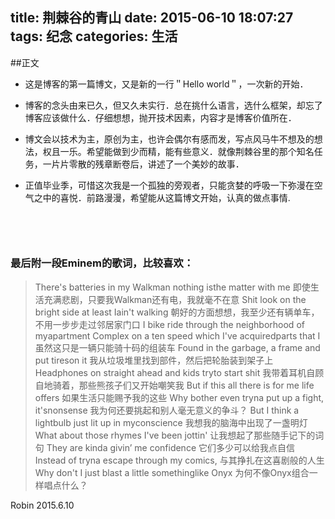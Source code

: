 ﻿title: 荆棘谷的青山
date: 2015-06-10 18:07:27
tags: 纪念
categories: 生活
---

##正文

- 这是博客的第一篇博文，又是新的一行＂Hello world＂，一次新的开始．

- 博客的念头由来已久，但又久未实行．总在挑什么语言，选什么框架，却忘了博客应该做什么．仔细想想，抛开技术因素，内容才是博客价值所在．

- 博文会以技术为主，原创为主，也许会偶尔有感而发，写点风马牛不想及的想法，权且一乐。希望能做到少而精，能有些意义．就像荆棘谷里的那个知名任务，一片片零散的残章断卷后，讲述了一个美妙的故事．

- 正值毕业季，可惜这次我是一个孤独的旁观者，只能贪婪的呼吸一下弥漫在空气之中的喜悦．前路漫漫，希望能从这篇博文开始，认真的做点事情.
  
 　　 
　　
---

### 最后附一段Eminem的歌词，比较喜欢：

> There's batteries in my Walkman nothing isthe matter with me
> 即使生活充满悲剧，只要我Walkman还有电，我就毫不在意
> Shit look on the bright side at least Iain't walking
> 朝好的方面想想，我至少还有辆单车，不用一步步走过邻居家门口
> I bike ride through the neighborhood of myapartment
> Complex on a ten speed which I've acquiredparts that I
> 虽然这只是一辆只能骑十码的组装车
> Found in the garbage, a frame and put tireson it
> 我从垃圾堆里找到部件，然后把轮胎装到架子上
> Headphones on straight ahead and kids tryto start shit
> 我带着耳机自顾自地骑着，那些熊孩子们又开始嘲笑我
> But if this all there is for me life offers
> 如果生活只能赐予我的这些
> Why bother even tryna put up a fight, it'snonsense
> 我为何还要挑起和别人毫无意义的争斗？
> But I think a lightbulb just lit up in myconscience
> 我想我的脑海中出现了一盏明灯
> What about those rhymes I've been jottin'
> 让我想起了那些随手记下的词句
> They are kinda givin’ me confidence
> 它们多少可以给我点自信
> Instead of tryna escape through my comics,
> 与其挣扎在这喜剧般的人生
> Why don't I just blast a little somethinglike Onyx
> 为何不像Onyx组合一样唱点什么？



Robin
2015.6.10
